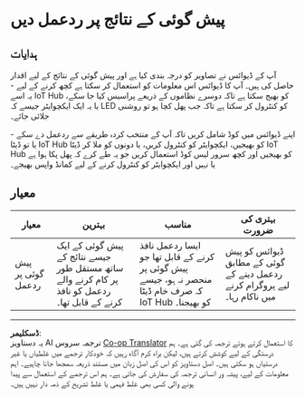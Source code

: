 <!--
CO_OP_TRANSLATOR_METADATA:
{
  "original_hash": "022e21f8629b721424c1de25195fff67",
  "translation_date": "2025-08-26T21:48:11+00:00",
  "source_file": "4-manufacturing/lessons/2-check-fruit-from-device/assignment.md",
  "language_code": "ur"
}
-->
# پیش گوئی کے نتائج پر ردعمل دیں

## ہدایات

آپ کے ڈیوائس نے تصاویر کو درجہ بندی کیا ہے اور پیش گوئی کے نتائج کے لیے اقدار حاصل کی ہیں۔ آپ کا ڈیوائس اس معلومات کو استعمال کر سکتا ہے کچھ کرنے کے لیے - یہ اسے IoT Hub کو بھیج سکتا ہے تاکہ دوسرے نظاموں کے ذریعے پراسیس کیا جا سکے، یا یہ ایک ایکچوایٹر جیسے کہ LED کو کنٹرول کر سکتا ہے تاکہ جب پھل کچا ہو تو روشنی جلائی جائے۔

اپنے ڈیوائس میں کوڈ شامل کریں تاکہ آپ کے منتخب کردہ طریقے سے ردعمل دے سکے - یا تو ڈیٹا IoT Hub کو بھیجیں، ایکچوایٹر کو کنٹرول کریں، یا دونوں کو ملا کر ڈیٹا IoT Hub کو بھیجیں اور کچھ سرور لیس کوڈ استعمال کریں جو یہ طے کرے کہ پھل پکا ہوا ہے یا نہیں اور ایکچوایٹر کو کنٹرول کرنے کے لیے کمانڈ واپس بھیجے۔

## معیار

| معیار | بہترین | مناسب | بہتری کی ضرورت |
| ------ | ------- | ------- | --------------- |
| پیش گوئی پر ردعمل | پیش گوئی کے ایک جیسے نتائج کے ساتھ مستقل طور پر کام کرنے والے ردعمل کو نافذ کرنے کے قابل تھا۔ | ایسا ردعمل نافذ کرنے کے قابل تھا جو پیش گوئی پر منحصر نہ ہو، جیسے کہ صرف خام ڈیٹا IoT Hub کو بھیجنا۔ | ڈیوائس کو پیش گوئی کے مطابق ردعمل دینے کے لیے پروگرام کرنے میں ناکام رہا۔ |

---

**ڈسکلیمر**:  
یہ دستاویز AI ترجمہ سروس [Co-op Translator](https://github.com/Azure/co-op-translator) کا استعمال کرتے ہوئے ترجمہ کی گئی ہے۔ ہم درستگی کے لیے کوشش کرتے ہیں، لیکن براہ کرم آگاہ رہیں کہ خودکار ترجمے میں غلطیاں یا غیر درستیاں ہو سکتی ہیں۔ اصل دستاویز کو اس کی اصل زبان میں مستند ذریعہ سمجھا جانا چاہیے۔ اہم معلومات کے لیے، پیشہ ور انسانی ترجمہ کی سفارش کی جاتی ہے۔ ہم اس ترجمے کے استعمال سے پیدا ہونے والی کسی بھی غلط فہمی یا غلط تشریح کے ذمہ دار نہیں ہیں۔